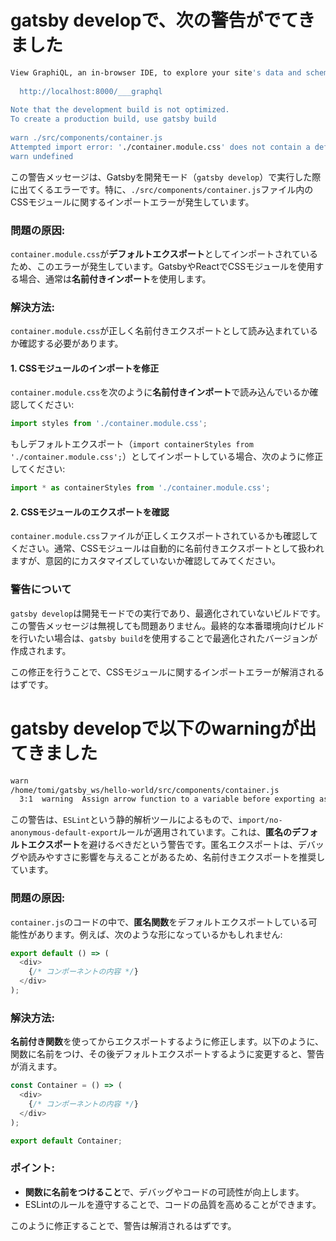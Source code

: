 # gatsby developで、次の警告がでてきました

```bash
View GraphiQL, an in-browser IDE, to explore your site's data and schema
⠀
  http://localhost:8000/___graphql
⠀
Note that the development build is not optimized.
To create a production build, use gatsby build
⠀
warn ./src/components/container.js
Attempted import error: './container.module.css' does not contain a default export (imported as 'containerStyles').
warn undefined
```

この警告メッセージは、Gatsbyを開発モード（`gatsby develop`）で実行した際に出てくるエラーです。特に、`./src/components/container.js`ファイル内のCSSモジュールに関するインポートエラーが発生しています。

### 問題の原因:
`container.module.css`が**デフォルトエクスポート**としてインポートされているため、このエラーが発生しています。GatsbyやReactでCSSモジュールを使用する場合、通常は**名前付きインポート**を使用します。

### 解決方法:
`container.module.css`が正しく名前付きエクスポートとして読み込まれているか確認する必要があります。

#### 1. CSSモジュールのインポートを修正
`container.module.css`を次のように**名前付きインポート**で読み込んでいるか確認してください:

```javascript
import styles from './container.module.css';
```

もしデフォルトエクスポート（`import containerStyles from './container.module.css';`）としてインポートしている場合、次のように修正してください:

```javascript
import * as containerStyles from './container.module.css';
```

#### 2. CSSモジュールのエクスポートを確認
`container.module.css`ファイルが正しくエクスポートされているかも確認してください。通常、CSSモジュールは自動的に名前付きエクスポートとして扱われますが、意図的にカスタマイズしていないか確認してみてください。

### 警告について
`gatsby develop`は開発モードでの実行であり、最適化されていないビルドです。この警告メッセージは無視しても問題ありません。最終的な本番環境向けビルドを行いたい場合は、`gatsby build`を使用することで最適化されたバージョンが作成されます。

この修正を行うことで、CSSモジュールに関するインポートエラーが解消されるはずです。


# gatsby developで以下のwarningが出てきました

```bash
warn 
/home/tomi/gatsby_ws/hello-world/src/components/container.js
  3:1  warning  Assign arrow function to a variable before exporting as module default  import/no-anonymous-default-export
```

この警告は、`ESLint`という静的解析ツールによるもので、`import/no-anonymous-default-export`ルールが適用されています。これは、**匿名のデフォルトエクスポート**を避けるべきだという警告です。匿名エクスポートは、デバッグや読みやすさに影響を与えることがあるため、名前付きエクスポートを推奨しています。

### 問題の原因:
`container.js`のコードの中で、**匿名関数**をデフォルトエクスポートしている可能性があります。例えば、次のような形になっているかもしれません:

```javascript
export default () => (
  <div>
    {/* コンポーネントの内容 */}
  </div>
);
```

### 解決方法:
**名前付き関数**を使ってからエクスポートするように修正します。以下のように、関数に名前をつけ、その後デフォルトエクスポートするように変更すると、警告が消えます。

```javascript
const Container = () => (
  <div>
    {/* コンポーネントの内容 */}
  </div>
);

export default Container;
```

### ポイント:
- **関数に名前をつけること**で、デバッグやコードの可読性が向上します。
- ESLintのルールを遵守することで、コードの品質を高めることができます。

このように修正することで、警告は解消されるはずです。



